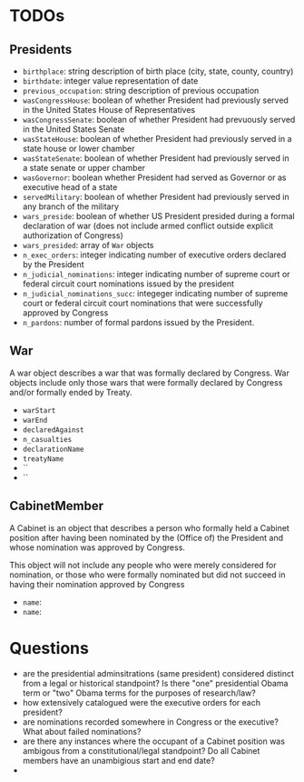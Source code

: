 # TODOs

## Presidents

* `birthplace`: string description of birth place (city, state, county, country)
* `birthdate`: integer value representation of date
* `previous_occupation`: string description of previous occupation
* `wasCongressHouse`: boolean of whether President had previously served in the United States House of Representatives
* `wasCongressSenate`: boolean of whether President had prevuously served in the United States Senate
* `wasStateHouse`: boolean of whether President had previously served in a state house or lower chamber
* `wasStateSenate`: boolean of whether President had previously served in a state senate or upper chamber
* `wasGovernor`: boolean whether President had served as Governor or as executive head of a state
* `servedMilitary`: boolean of whether President had previously served in any branch of the military
* `wars_preside`: boolean of whether US President presided during a formal declaration of war (does not include armed conflict outside explicit authorization of Congress)
* `wars_presided`: array of `War` objects
* `n_exec_orders`: integer indicating number of executive orders declared by the President
* `n_judicial_nominations`: integer indicating number of supreme court or federal circuit court nominations issued by the president
* `n_judicial_nominations_succ`: integeger indicating number of supreme court or federal circuit court nominations that were successfully approved by Congress
* `n_pardons`: number of formal pardons issued by the President.


## War

A war object describes a war that was formally declared by Congress. War objects include only those wars that were formally declared by Congress and/or formally ended by Treaty.

* `warStart`
* `warEnd`
* `declaredAgainst`
* `n_casualties`
* `declarationName`
* `treatyName`
* ``
* ``

## CabinetMember

A Cabinet is an object that describes a person who formally held a Cabinet position after having been nominated by the (Office of) the President and whose nomination was approved by Congress.

This object will not include any people who were merely considered for nomination, or those who were formally nominated but did not succeed in having their nomination approved by Congress

* `name`: 
* `name`: 




# Questions

* are the presidential adminsitrations (same president) considered distinct from a legal or historical standpoint? Is there "one" presidential Obama term or "two" Obama terms for the purposes of research/law?
* how extensively catalogued were the executive orders for each president?
* are nominations recorded somewhere in Congress or the executive? What about failed nominations?
* are there any instances where the occupant of a Cabinet position was ambigous from a constitutional/legal standpoint? Do all Cabinet members have an unambigious start and end date?
* 


